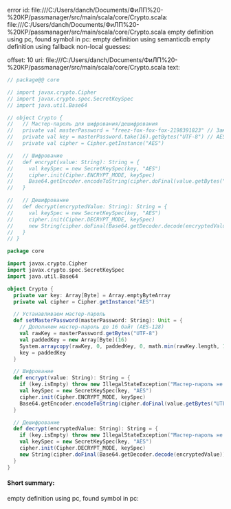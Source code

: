 error id: file:///C:/Users/danch/Documents/ФиЛП%20-%20КР/passmanager/src/main/scala/core/Crypto.scala:
file:///C:/Users/danch/Documents/ФиЛП%20-%20КР/passmanager/src/main/scala/core/Crypto.scala
empty definition using pc, found symbol in pc: 
empty definition using semanticdb
empty definition using fallback
non-local guesses:

offset: 10
uri: file:///C:/Users/danch/Documents/ФиЛП%20-%20КР/passmanager/src/main/scala/core/Crypto.scala
text:
```scala
// package@@ core

// import javax.crypto.Cipher
// import javax.crypto.spec.SecretKeySpec
// import java.util.Base64

// object Crypto {
//   // Мастер-пароль для шифрования/дешифрования
//   private val masterPassword = "freez-fox-fox-fox-2198391823" // Замените на запрос у пользователя
//   private val key = masterPassword.take(16).getBytes("UTF-8") // AES требует ключ длиной 16, 24 или 32 байта
//   private val cipher = Cipher.getInstance("AES")

//   // Шифрование
//   def encrypt(value: String): String = {
//     val keySpec = new SecretKeySpec(key, "AES")
//     cipher.init(Cipher.ENCRYPT_MODE, keySpec)
//     Base64.getEncoder.encodeToString(cipher.doFinal(value.getBytes("UTF-8")))
//   }

//   // Дешифрование
//   def decrypt(encryptedValue: String): String = {
//     val keySpec = new SecretKeySpec(key, "AES")
//     cipher.init(Cipher.DECRYPT_MODE, keySpec)
//     new String(cipher.doFinal(Base64.getDecoder.decode(encryptedValue)), "UTF-8")
//   }
// }

package core

import javax.crypto.Cipher
import javax.crypto.spec.SecretKeySpec
import java.util.Base64

object Crypto {
  private var key: Array[Byte] = Array.emptyByteArray
  private val cipher = Cipher.getInstance("AES")

  // Устанавливаем мастер-пароль
  def setMasterPassword(masterPassword: String): Unit = {
    // Дополняем мастер-пароль до 16 байт (AES-128)
    val rawKey = masterPassword.getBytes("UTF-8")
    val paddedKey = new Array[Byte](16)
    System.arraycopy(rawKey, 0, paddedKey, 0, math.min(rawKey.length, 16))
    key = paddedKey
  }

  // Шифрование
  def encrypt(value: String): String = {
    if (key.isEmpty) throw new IllegalStateException("Мастер-пароль не установлен")
    val keySpec = new SecretKeySpec(key, "AES")
    cipher.init(Cipher.ENCRYPT_MODE, keySpec)
    Base64.getEncoder.encodeToString(cipher.doFinal(value.getBytes("UTF-8")))
  }

  // Дешифрование
  def decrypt(encryptedValue: String): String = {
    if (key.isEmpty) throw new IllegalStateException("Мастер-пароль не установлен")
    val keySpec = new SecretKeySpec(key, "AES")
    cipher.init(Cipher.DECRYPT_MODE, keySpec)
    new String(cipher.doFinal(Base64.getDecoder.decode(encryptedValue)), "UTF-8")
  }
}


```


#### Short summary: 

empty definition using pc, found symbol in pc: 